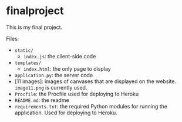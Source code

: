 # finalproject

This is my final project.

Files:
- `static/`
  - `index.js`: the client-side code
- `templates/`
  - `index.html`: the only page to display
- `application.py`: the server code
- [11 images]: images of canvases that are displayed on the website. `image11.png` is currently used.
- `Procfile`: the Procfile used for deploying to Heroku
- `README.md`: the readme
- `requirements.txt`: the required Python modules for running the application. Used for deploying to Heroku.